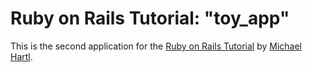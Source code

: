 # Ruby on Rails Tutorial: "toy_app"

This is the second application for the [Ruby on Rails Tutorial](http://www.railstutorial.org/) by [Michael Hartl](http://www.michaelhartl.com/).